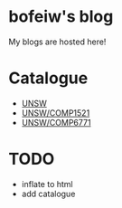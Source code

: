 # bofeiw's blog

My blogs are hosted here!

# Catalogue
- [UNSW](unsw)
- [UNSW/COMP1521](unsw/comp1521)
- [UNSW/COMP6771](unsw/comp6771)

# TODO
- inflate to html
- add catalogue